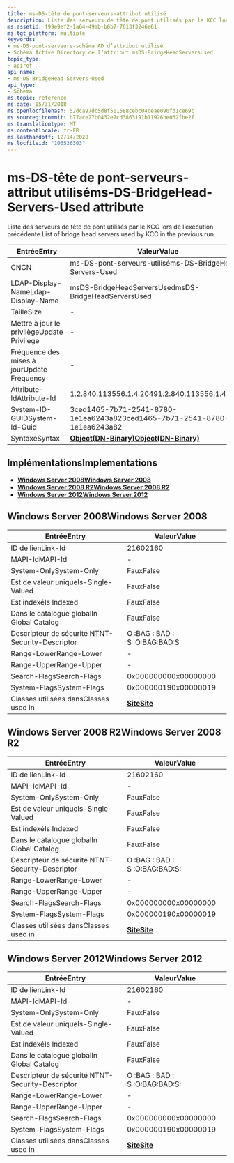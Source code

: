 ```yaml
---
title: ms-DS-tête de pont-serveurs-attribut utilisé
description: Liste des serveurs de tête de pont utilisés par le KCC lors de l’exécution précédente.
ms.assetid: f99e9ef2-1a64-49ab-b6b7-7613f3246e61
ms.tgt_platform: multiple
keywords:
- ms-DS-pont-serveurs-schéma AD d’attribut utilisé
- Schéma Active Directory de l’attribut msDS-BridgeHeadServersUsed
topic_type:
- apiref
api_name:
- ms-DS-BridgeHead-Servers-Used
api_type:
- Schema
ms.topic: reference
ms.date: 05/31/2018
ms.openlocfilehash: 52dca97dc5d8f501588cebc04ceae090fd1ce69c
ms.sourcegitcommit: b77ace27b0432e7cd3863191b11926be032fbe2f
ms.translationtype: MT
ms.contentlocale: fr-FR
ms.lasthandoff: 12/14/2020
ms.locfileid: "106536303"
---
```

# <a name="ms-ds-bridgehead-servers-used-attribute"></a><span data-ttu-id="c478e-105">ms-DS-tête de pont-serveurs-attribut utilisé</span><span class="sxs-lookup"><span data-stu-id="c478e-105">ms-DS-BridgeHead-Servers-Used attribute</span></span>

<span data-ttu-id="c478e-106">Liste des serveurs de tête de pont utilisés par le KCC lors de l’exécution précédente.</span><span class="sxs-lookup"><span data-stu-id="c478e-106">List of bridge head servers used by KCC in the previous run.</span></span>



| <span data-ttu-id="c478e-107">Entrée</span><span class="sxs-lookup"><span data-stu-id="c478e-107">Entry</span></span> | <span data-ttu-id="c478e-108">Valeur</span><span class="sxs-lookup"><span data-stu-id="c478e-108">Value</span></span> |
|-------------------|-------------------------------------------------|
| <span data-ttu-id="c478e-109">CN</span><span class="sxs-lookup"><span data-stu-id="c478e-109">CN</span></span>                | <span data-ttu-id="c478e-110">ms-DS-pont-serveurs-utilisé</span><span class="sxs-lookup"><span data-stu-id="c478e-110">ms-DS-BridgeHead-Servers-Used</span></span>                   |
| <span data-ttu-id="c478e-111">LDAP-Display-Name</span><span class="sxs-lookup"><span data-stu-id="c478e-111">Ldap-Display-Name</span></span> | <span data-ttu-id="c478e-112">msDS-BridgeHeadServersUsed</span><span class="sxs-lookup"><span data-stu-id="c478e-112">msDS-BridgeHeadServersUsed</span></span>                      |
| <span data-ttu-id="c478e-113">Taille</span><span class="sxs-lookup"><span data-stu-id="c478e-113">Size</span></span>              | \-                                              |
| <span data-ttu-id="c478e-114">Mettre à jour le privilège</span><span class="sxs-lookup"><span data-stu-id="c478e-114">Update Privilege</span></span>  | \-                                              |
| <span data-ttu-id="c478e-115">Fréquence des mises à jour</span><span class="sxs-lookup"><span data-stu-id="c478e-115">Update Frequency</span></span>  | \-                                              |
| <span data-ttu-id="c478e-116">Attribute-Id</span><span class="sxs-lookup"><span data-stu-id="c478e-116">Attribute-Id</span></span>      | <span data-ttu-id="c478e-117">1.2.840.113556.1.4.2049</span><span class="sxs-lookup"><span data-stu-id="c478e-117">1.2.840.113556.1.4.2049</span></span>                         |
| <span data-ttu-id="c478e-118">System-ID-GUID</span><span class="sxs-lookup"><span data-stu-id="c478e-118">System-Id-Guid</span></span>    | <span data-ttu-id="c478e-119">3ced1465-7b71-2541-8780-1e1ea6243a82</span><span class="sxs-lookup"><span data-stu-id="c478e-119">3ced1465-7b71-2541-8780-1e1ea6243a82</span></span>            |
| <span data-ttu-id="c478e-120">Syntaxe</span><span class="sxs-lookup"><span data-stu-id="c478e-120">Syntax</span></span>            | [<span data-ttu-id="c478e-121">**Object(DN-Binary)**</span><span class="sxs-lookup"><span data-stu-id="c478e-121">**Object(DN-Binary)**</span></span>](s-object-dn-binary.md) |



## <a name="implementations"></a><span data-ttu-id="c478e-122">Implémentations</span><span class="sxs-lookup"><span data-stu-id="c478e-122">Implementations</span></span>

-   [<span data-ttu-id="c478e-123">**Windows Server 2008**</span><span class="sxs-lookup"><span data-stu-id="c478e-123">**Windows Server 2008**</span></span>](#windows-server-2008)
-   [<span data-ttu-id="c478e-124">**Windows Server 2008 R2**</span><span class="sxs-lookup"><span data-stu-id="c478e-124">**Windows Server 2008 R2**</span></span>](#windows-server-2008-r2)
-   [<span data-ttu-id="c478e-125">**Windows Server 2012**</span><span class="sxs-lookup"><span data-stu-id="c478e-125">**Windows Server 2012**</span></span>](#windows-server-2012)

## <a name="windows-server-2008"></a><span data-ttu-id="c478e-126">Windows Server 2008</span><span class="sxs-lookup"><span data-stu-id="c478e-126">Windows Server 2008</span></span>



| <span data-ttu-id="c478e-127">Entrée</span><span class="sxs-lookup"><span data-stu-id="c478e-127">Entry</span></span> | <span data-ttu-id="c478e-128">Valeur</span><span class="sxs-lookup"><span data-stu-id="c478e-128">Value</span></span> |
|------------------------|-----------------------------------|
| <span data-ttu-id="c478e-129">ID de lien</span><span class="sxs-lookup"><span data-stu-id="c478e-129">Link-Id</span></span>                | <span data-ttu-id="c478e-130">2160</span><span class="sxs-lookup"><span data-stu-id="c478e-130">2160</span></span>                              |
| <span data-ttu-id="c478e-131">MAPI-Id</span><span class="sxs-lookup"><span data-stu-id="c478e-131">MAPI-Id</span></span>                | \-                                |
| <span data-ttu-id="c478e-132">System-Only</span><span class="sxs-lookup"><span data-stu-id="c478e-132">System-Only</span></span>            | <span data-ttu-id="c478e-133">Faux</span><span class="sxs-lookup"><span data-stu-id="c478e-133">False</span></span>                             |
| <span data-ttu-id="c478e-134">Est de valeur unique</span><span class="sxs-lookup"><span data-stu-id="c478e-134">Is-Single-Valued</span></span>       | <span data-ttu-id="c478e-135">Faux</span><span class="sxs-lookup"><span data-stu-id="c478e-135">False</span></span>                             |
| <span data-ttu-id="c478e-136">Est indexé</span><span class="sxs-lookup"><span data-stu-id="c478e-136">Is Indexed</span></span>             | <span data-ttu-id="c478e-137">Faux</span><span class="sxs-lookup"><span data-stu-id="c478e-137">False</span></span>                             |
| <span data-ttu-id="c478e-138">Dans le catalogue global</span><span class="sxs-lookup"><span data-stu-id="c478e-138">In Global Catalog</span></span>      | <span data-ttu-id="c478e-139">Faux</span><span class="sxs-lookup"><span data-stu-id="c478e-139">False</span></span>                             |
| <span data-ttu-id="c478e-140">Descripteur de sécurité NT</span><span class="sxs-lookup"><span data-stu-id="c478e-140">NT-Security-Descriptor</span></span> | <span data-ttu-id="c478e-141">O :BAG : BAD : S :</span><span class="sxs-lookup"><span data-stu-id="c478e-141">O:BAG:BAD:S:</span></span>                      |
| <span data-ttu-id="c478e-142">Range-Lower</span><span class="sxs-lookup"><span data-stu-id="c478e-142">Range-Lower</span></span>            | \-                                |
| <span data-ttu-id="c478e-143">Range-Upper</span><span class="sxs-lookup"><span data-stu-id="c478e-143">Range-Upper</span></span>            | \-                                |
| <span data-ttu-id="c478e-144">Search-Flags</span><span class="sxs-lookup"><span data-stu-id="c478e-144">Search-Flags</span></span>           | <span data-ttu-id="c478e-145">0x00000000</span><span class="sxs-lookup"><span data-stu-id="c478e-145">0x00000000</span></span>                        |
| <span data-ttu-id="c478e-146">System-Flags</span><span class="sxs-lookup"><span data-stu-id="c478e-146">System-Flags</span></span>           | <span data-ttu-id="c478e-147">0x00000019</span><span class="sxs-lookup"><span data-stu-id="c478e-147">0x00000019</span></span>                        |
| <span data-ttu-id="c478e-148">Classes utilisées dans</span><span class="sxs-lookup"><span data-stu-id="c478e-148">Classes used in</span></span>        | [<span data-ttu-id="c478e-149">**Site**</span><span class="sxs-lookup"><span data-stu-id="c478e-149">**Site**</span></span>](c-site.md)<br/> |



## <a name="windows-server-2008-r2"></a><span data-ttu-id="c478e-150">Windows Server 2008 R2</span><span class="sxs-lookup"><span data-stu-id="c478e-150">Windows Server 2008 R2</span></span>



| <span data-ttu-id="c478e-151">Entrée</span><span class="sxs-lookup"><span data-stu-id="c478e-151">Entry</span></span> | <span data-ttu-id="c478e-152">Valeur</span><span class="sxs-lookup"><span data-stu-id="c478e-152">Value</span></span> |
|------------------------|-----------------------------------|
| <span data-ttu-id="c478e-153">ID de lien</span><span class="sxs-lookup"><span data-stu-id="c478e-153">Link-Id</span></span>                | <span data-ttu-id="c478e-154">2160</span><span class="sxs-lookup"><span data-stu-id="c478e-154">2160</span></span>                              |
| <span data-ttu-id="c478e-155">MAPI-Id</span><span class="sxs-lookup"><span data-stu-id="c478e-155">MAPI-Id</span></span>                | \-                                |
| <span data-ttu-id="c478e-156">System-Only</span><span class="sxs-lookup"><span data-stu-id="c478e-156">System-Only</span></span>            | <span data-ttu-id="c478e-157">Faux</span><span class="sxs-lookup"><span data-stu-id="c478e-157">False</span></span>                             |
| <span data-ttu-id="c478e-158">Est de valeur unique</span><span class="sxs-lookup"><span data-stu-id="c478e-158">Is-Single-Valued</span></span>       | <span data-ttu-id="c478e-159">Faux</span><span class="sxs-lookup"><span data-stu-id="c478e-159">False</span></span>                             |
| <span data-ttu-id="c478e-160">Est indexé</span><span class="sxs-lookup"><span data-stu-id="c478e-160">Is Indexed</span></span>             | <span data-ttu-id="c478e-161">Faux</span><span class="sxs-lookup"><span data-stu-id="c478e-161">False</span></span>                             |
| <span data-ttu-id="c478e-162">Dans le catalogue global</span><span class="sxs-lookup"><span data-stu-id="c478e-162">In Global Catalog</span></span>      | <span data-ttu-id="c478e-163">Faux</span><span class="sxs-lookup"><span data-stu-id="c478e-163">False</span></span>                             |
| <span data-ttu-id="c478e-164">Descripteur de sécurité NT</span><span class="sxs-lookup"><span data-stu-id="c478e-164">NT-Security-Descriptor</span></span> | <span data-ttu-id="c478e-165">O :BAG : BAD : S :</span><span class="sxs-lookup"><span data-stu-id="c478e-165">O:BAG:BAD:S:</span></span>                      |
| <span data-ttu-id="c478e-166">Range-Lower</span><span class="sxs-lookup"><span data-stu-id="c478e-166">Range-Lower</span></span>            | \-                                |
| <span data-ttu-id="c478e-167">Range-Upper</span><span class="sxs-lookup"><span data-stu-id="c478e-167">Range-Upper</span></span>            | \-                                |
| <span data-ttu-id="c478e-168">Search-Flags</span><span class="sxs-lookup"><span data-stu-id="c478e-168">Search-Flags</span></span>           | <span data-ttu-id="c478e-169">0x00000000</span><span class="sxs-lookup"><span data-stu-id="c478e-169">0x00000000</span></span>                        |
| <span data-ttu-id="c478e-170">System-Flags</span><span class="sxs-lookup"><span data-stu-id="c478e-170">System-Flags</span></span>           | <span data-ttu-id="c478e-171">0x00000019</span><span class="sxs-lookup"><span data-stu-id="c478e-171">0x00000019</span></span>                        |
| <span data-ttu-id="c478e-172">Classes utilisées dans</span><span class="sxs-lookup"><span data-stu-id="c478e-172">Classes used in</span></span>        | [<span data-ttu-id="c478e-173">**Site**</span><span class="sxs-lookup"><span data-stu-id="c478e-173">**Site**</span></span>](c-site.md)<br/> |



## <a name="windows-server-2012"></a><span data-ttu-id="c478e-174">Windows Server 2012</span><span class="sxs-lookup"><span data-stu-id="c478e-174">Windows Server 2012</span></span>



| <span data-ttu-id="c478e-175">Entrée</span><span class="sxs-lookup"><span data-stu-id="c478e-175">Entry</span></span> | <span data-ttu-id="c478e-176">Valeur</span><span class="sxs-lookup"><span data-stu-id="c478e-176">Value</span></span> |
|------------------------|-----------------------------------|
| <span data-ttu-id="c478e-177">ID de lien</span><span class="sxs-lookup"><span data-stu-id="c478e-177">Link-Id</span></span>                | <span data-ttu-id="c478e-178">2160</span><span class="sxs-lookup"><span data-stu-id="c478e-178">2160</span></span>                              |
| <span data-ttu-id="c478e-179">MAPI-Id</span><span class="sxs-lookup"><span data-stu-id="c478e-179">MAPI-Id</span></span>                | \-                                |
| <span data-ttu-id="c478e-180">System-Only</span><span class="sxs-lookup"><span data-stu-id="c478e-180">System-Only</span></span>            | <span data-ttu-id="c478e-181">Faux</span><span class="sxs-lookup"><span data-stu-id="c478e-181">False</span></span>                             |
| <span data-ttu-id="c478e-182">Est de valeur unique</span><span class="sxs-lookup"><span data-stu-id="c478e-182">Is-Single-Valued</span></span>       | <span data-ttu-id="c478e-183">Faux</span><span class="sxs-lookup"><span data-stu-id="c478e-183">False</span></span>                             |
| <span data-ttu-id="c478e-184">Est indexé</span><span class="sxs-lookup"><span data-stu-id="c478e-184">Is Indexed</span></span>             | <span data-ttu-id="c478e-185">Faux</span><span class="sxs-lookup"><span data-stu-id="c478e-185">False</span></span>                             |
| <span data-ttu-id="c478e-186">Dans le catalogue global</span><span class="sxs-lookup"><span data-stu-id="c478e-186">In Global Catalog</span></span>      | <span data-ttu-id="c478e-187">Faux</span><span class="sxs-lookup"><span data-stu-id="c478e-187">False</span></span>                             |
| <span data-ttu-id="c478e-188">Descripteur de sécurité NT</span><span class="sxs-lookup"><span data-stu-id="c478e-188">NT-Security-Descriptor</span></span> | <span data-ttu-id="c478e-189">O :BAG : BAD : S :</span><span class="sxs-lookup"><span data-stu-id="c478e-189">O:BAG:BAD:S:</span></span>                      |
| <span data-ttu-id="c478e-190">Range-Lower</span><span class="sxs-lookup"><span data-stu-id="c478e-190">Range-Lower</span></span>            | \-                                |
| <span data-ttu-id="c478e-191">Range-Upper</span><span class="sxs-lookup"><span data-stu-id="c478e-191">Range-Upper</span></span>            | \-                                |
| <span data-ttu-id="c478e-192">Search-Flags</span><span class="sxs-lookup"><span data-stu-id="c478e-192">Search-Flags</span></span>           | <span data-ttu-id="c478e-193">0x00000000</span><span class="sxs-lookup"><span data-stu-id="c478e-193">0x00000000</span></span>                        |
| <span data-ttu-id="c478e-194">System-Flags</span><span class="sxs-lookup"><span data-stu-id="c478e-194">System-Flags</span></span>           | <span data-ttu-id="c478e-195">0x00000019</span><span class="sxs-lookup"><span data-stu-id="c478e-195">0x00000019</span></span>                        |
| <span data-ttu-id="c478e-196">Classes utilisées dans</span><span class="sxs-lookup"><span data-stu-id="c478e-196">Classes used in</span></span>        | [<span data-ttu-id="c478e-197">**Site**</span><span class="sxs-lookup"><span data-stu-id="c478e-197">**Site**</span></span>](c-site.md)<br/> |



 

 





